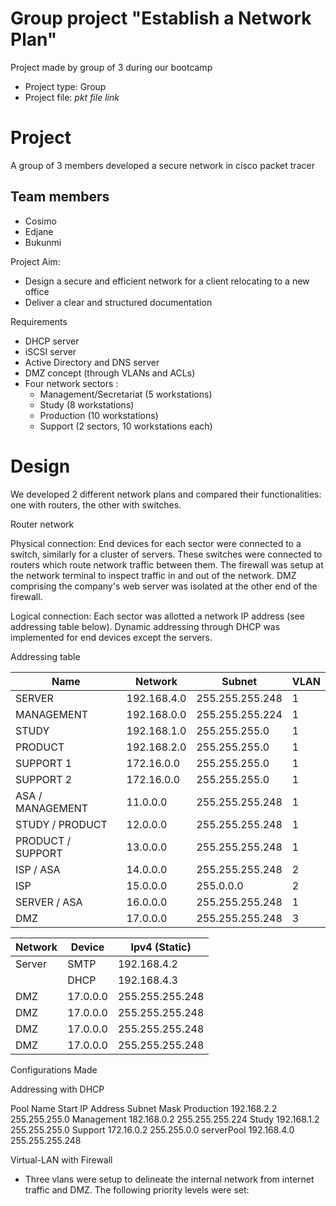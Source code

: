 # Group project "Establish a Network Plan" #
Project made by group of 3 during our bootcamp 

- Project type: Group 
- Project file: *pkt file link*

# Project #

A group of 3 members developed a secure network in cisco packet tracer

## Team members ##

- Cosimo 
- Edjane 
- Bukunmi

Project Aim:

- Design a secure and efficient network for a client relocating to a new office
- Deliver a clear and structured documentation

Requirements

- DHCP server
- iSCSI server
- Active Directory and DNS server
- DMZ concept (through VLANs and ACLs)
- Four network sectors :
    - Management/Secretariat (5 workstations)
    - Study (8 workstations)
    - Production (10 workstations)
    - Support (2 sectors, 10 workstations each) 


# Design #

We developed 2 different network plans and compared their functionalities: one with routers, the other with switches.

Router network

Physical connection: End devices for each sector were connected to a switch, similarly for a cluster of servers. These switches were connected to routers which route network traffic between them. The firewall was setup at the network terminal to inspect traffic in and out of the network. DMZ comprising the company's web server was isolated at the other end of the firewall.

Logical connection: Each sector was allotted a network IP address (see addressing table below). Dynamic addressing through DHCP was implemented for end devices except the servers.

Addressing table

| Name | Network | Subnet | VLAN | 
|------|---------|--------|------|
| SERVER | 192.168.4.0 | 255.255.255.248 | 1 |
| MANAGEMENT | 192.168.0.0 | 255.255.255.224 | 1 |
| STUDY | 192.168.1.0 | 255.255.255.0 | 1 |
| PRODUCT | 192.168.2.0 | 255.255.255.0 | 1 |
| SUPPORT 1 | 172.16.0.0 | 255.255.255.0 | 1 |
| SUPPORT 2 | 172.16.0.0 | 255.255.255.0 | 1 |
| ASA / MANAGEMENT | 11.0.0.0 | 255.255.255.248 | 1 |
| STUDY / PRODUCT | 12.0.0.0 | 255.255.255.248 | 1 |
| PRODUCT / SUPPORT | 13.0.0.0 | 255.255.255.248 | 1 |
| ISP / ASA | 14.0.0.0 | 255.255.255.248 | 2 |
| ISP | 15.0.0.0 | 255.0.0.0 | 2 |
| SERVER / ASA | 16.0.0.0 | 255.255.255.248 | 1 |
| DMZ | 17.0.0.0 | 255.255.255.248 | 3 |

| Network | Device | Ipv4 (Static) | 
|---------|--------|---------------|
| Server | SMTP | 192.168.4.2 |
| | DHCP | 192.168.4.3 |
| DMZ | 17.0.0.0 | 255.255.255.248 |
| DMZ | 17.0.0.0 | 255.255.255.248 |
| DMZ | 17.0.0.0 | 255.255.255.248 |
| DMZ | 17.0.0.0 | 255.255.255.248 |



Configurations Made


Addressing with DHCP


Pool Name
Start IP Address
Subnet Mask
Production
192.168.2.2
255.255.255.0
Management
182.168.0.2
255.255.255.224
Study
192.168.1.2
255.255.255.0
Support
172.16.0.2
255.255.0.0
serverPool
192.168.4.0
255.255.255.248



Virtual-LAN with Firewall

- Three vlans were setup to delineate the internal network from internet traffic and DMZ. The following priority levels were set:

